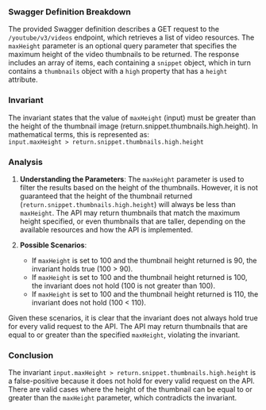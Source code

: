 ### Swagger Definition Breakdown
The provided Swagger definition describes a GET request to the `/youtube/v3/videos` endpoint, which retrieves a list of video resources. The `maxHeight` parameter is an optional query parameter that specifies the maximum height of the video thumbnails to be returned. The response includes an array of items, each containing a `snippet` object, which in turn contains a `thumbnails` object with a `high` property that has a `height` attribute.

### Invariant
The invariant states that the value of `maxHeight` (input) must be greater than the height of the thumbnail image (return.snippet.thumbnails.high.height). In mathematical terms, this is represented as:  
`input.maxHeight > return.snippet.thumbnails.high.height`

### Analysis
1. **Understanding the Parameters**: The `maxHeight` parameter is used to filter the results based on the height of the thumbnails. However, it is not guaranteed that the height of the thumbnail returned (`return.snippet.thumbnails.high.height`) will always be less than `maxHeight`. The API may return thumbnails that match the maximum height specified, or even thumbnails that are taller, depending on the available resources and how the API is implemented.

2. **Possible Scenarios**: 
   - If `maxHeight` is set to 100 and the thumbnail height returned is 90, the invariant holds true (100 > 90).
   - If `maxHeight` is set to 100 and the thumbnail height returned is 100, the invariant does not hold (100 is not greater than 100).
   - If `maxHeight` is set to 100 and the thumbnail height returned is 110, the invariant does not hold (100 < 110).

Given these scenarios, it is clear that the invariant does not always hold true for every valid request to the API. The API may return thumbnails that are equal to or greater than the specified `maxHeight`, violating the invariant.

### Conclusion
The invariant `input.maxHeight > return.snippet.thumbnails.high.height` is a false-positive because it does not hold for every valid request on the API. There are valid cases where the height of the thumbnail can be equal to or greater than the `maxHeight` parameter, which contradicts the invariant.
